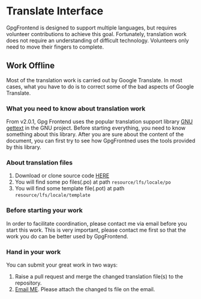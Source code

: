 # Translate Interface

GpgFrontend is designed to support multiple languages, but requires volunteer
contributions to achieve this goal. Fortunately, translation work does not
require an understanding of difficult technology. Volunteers only need to move
their fingers to complete.

## Work Offline

Most of the translation work is carried out by Google Translate. In most cases,
what you have to do is to correct some of the bad aspects of Google Translate.

### What you need to know about translation work

From v2.0.1, Gpg Frontend uses the popular translation support library [GNU
gettext](https://www.gnu.org/software/gettext/) in the GNU project. Before
starting everything, you need to know something about this library. After you
are sure about the content of the document, you can first try to see how
GpgFrontned uses the tools provided by this library.

### About translation files

1. Download or clone source code [HERE](https://github.com/saturneric/GpgFrontend)
2. You will find some po files(.po) at path `resource/lfs/locale/po`
3. You will find some template file(.pot) at path `resource/lfs/locale/template`

### Before starting your work

In order to facilitate coordination, please contact me via email before you
start this work. This is very important, please contact me first so that the
work you do can be better used by GpgFrontend.

### Hand in your work

You can submit your great work in two ways:

1. Raise a pull request and merge the changed translation file(s) to the repository.
2. [Email ME](mailto:eric@bktus.com). Please attach the changed ts file on the
   email.

